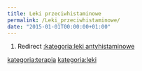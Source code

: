 ```yaml
---
title: Leki przeciwhistaminowe
permalink: /Leki_przeciwhistaminowe/
date: "2015-01-01T00:00:00+01:00"
---
```


1.  Redirect [:kategoria:leki antyhistaminowe](/atopedia/:kategoria:leki_antyhistaminowe "wikilink")

[kategoria:terapia](/atopedia/kategoria:terapia "wikilink") [kategoria:leki](/atopedia/kategoria:leki "wikilink")